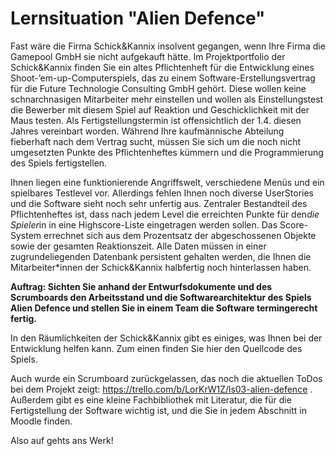 # Lernsituation "Alien Defence"
Fast wäre die Firma Schick&Kannix insolvent gegangen, wenn Ihre Firma die Gamepool GmbH sie nicht aufgekauft hätte. Im Projektportfolio der Schick&Kannix finden Sie ein altes Pflichtenheft für die Entwicklung eines Shoot-’em-up-Computerspiels, das zu einem Software-Erstellungsvertrag für die Future Technologie Consulting GmbH gehört. Diese wollen keine schnarchnasigen Mitarbeiter mehr einstellen und wollen als Einstellungstest die Bewerber mit diesem Spiel auf Reaktion und Geschicklichkeit mit der Maus testen. Als Fertigstellungstermin ist offensichtlich der 1.4. diesen Jahres vereinbart worden. Während Ihre kaufmännische Abteilung fieberhaft nach dem Vertrag sucht, müssen Sie sich um die noch nicht umgesetzten Punkte des Pflichtenheftes kümmern und die Programmierung des Spiels fertigstellen.

Ihnen liegen eine funktionierende Angriffswelt, verschiedene Menüs und ein spielbares Testlevel vor. Allerdings fehlen Ihnen noch diverse UserStories und die Software sieht noch sehr unfertig aus. Zentraler Bestandteil des Pflichtenheftes ist, dass nach jedem Level die erreichten Punkte für den*die Spieler*in in eine Highscore-Liste eingetragen werden sollen. Das Score-System errechnet sich aus dem Prozentsatz der abgeschossenen Objekte sowie der gesamten Reaktionszeit. Alle Daten müssen in einer zugrundeliegenden Datenbank persistent gehalten werden, die Ihnen die Mitarbeiter*innen der Schick&Kannix halbfertig noch hinterlassen haben.

**Auftrag: Sichten Sie anhand der Entwurfsdokumente und des Scrumboards den Arbeitsstand und die Softwarearchitektur des Spiels Alien Defence und stellen Sie in einem Team die Software termingerecht fertig.**

In den Räumlichkeiten der Schick&Kannix gibt es einiges, was Ihnen bei der Entwicklung helfen kann. Zum einen finden Sie hier den Quellcode des Spiels.

Auch wurde ein Scrumboard zurückgelassen, das noch die aktuellen ToDos bei dem Projekt zeigt: https://trello.com/b/LorKrW1Z/ls03-alien-defence .
Außerdem gibt es eine kleine Fachbibliothek mit Literatur, die für die Fertigstellung der Software wichtig ist, und die Sie in jedem Abschnitt in Moodle finden.

Also auf gehts ans Werk!